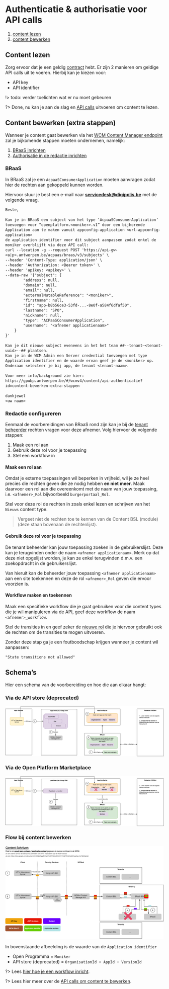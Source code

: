 # Authenticatie & authorisatie voor API calls 

1. [content lezen](/wcmv4/content/api-authenticatie?id=content-lezen)
2. [content bewerken](/wcmv4/content/api-authenticatie?id=content-bewerken)

## Content lezen

Zorg ervoor dat je een geldig [contract](/wcmv4/content/api-contract) hebt. Er zijn 2 manieren om geldige API calls uit te voeren. Hierbij kan je kiezen voor: 

- API key
- API identifier

!> todo: verder toelichten wat er nu moet gebeuren

?> Done, nu kan je aan de slag en [API calls](/wcmv4/content/content-read) uitvoeren om content te lezen.

## Content bewerken (extra stappen)

Wanneer je content gaat bewerken via het [WCM Content Manager endpoint](/wcmv4/content/endpoint-content-manager) zal je bijkomende stappen moeten ondernemen, namelijk: 

1. [BRaaS inrichten](/wcmv4/content/api-authenticatie?id=braas)
2. [Authorisatie in de redactie inrichten](/wcmv4/content/api-authenticatie?id=redactie-configureren) 


### BRaaS
In BRaaS zal je een `AcpaaSConsumerApplication` moeten aanvragen zodat hier de rechten aan gekoppeld kunnen worden.

Hiervoor stuur je best een e-mail naar **servicedesk@digipolis.be** met de volgende vraag. 

```
Beste,

Kan je in BRaaS een subject van het type ‘AcpaaSConsumerApplication’ toevoegen voor “openplatform.<moniker>.v1” door een bijhorende Application aan te maken vanuit appconfig-application <url-appconfig-application>
de application identifier voor dit subject aanpassen zodat enkel de moniker overblijft via deze API call: 
curl --location -g --request POST 'https://api-gw-<a|p>.antwerpen.be/acpaas/braas/v3/subjects' \
--header 'Content-Type: application/json' \
--header 'Authorization: <Bearer token>' \
--header 'apikey: <apikey>' \
--data-raw '{"subject": {
        "address": null,
        "domain": null,
        "email": null,
        "externalMutableReference": "<moniker>",
        "firstname": null,
        "id": "app-b8b56ce3-53fd-...-8e0f-a584f6dfaf50",
        "lastname": "SPO",
        "nickname": null,
        "type": "ACPaaSConsumerApplication",
        "username": "<afnemer applicatienaam>"
    }
}'

Kan je dit nieuwe subject eveneens in het het team ##--tenant–<tenant-uuid>--## plaatsen.
Kan je in de WCM Admin een Server credential toevoegen met type Application identifier en de waarde ervan geef je de <moniker> op. Onderaan selecteer je bij app, de tenant <tenant-naam>.

Voor meer info/background zie hier: https://gpubp.antwerpen.be/#/wcmv4/content/api-authenticatie?id=content-bewerken-extra-stappen

dankjewel
<uw naam>
```

### Redactie configureren
Eenmaal de voorbereidingen van BRaaS rond zijn kan je bij de [tenant beheerder](/redactie/content/toegang-tenant-beheerder) rechten vragen voor deze afnemer. Volg hiervoor de volgende stappen:

1. Maak een rol aan
2. Gebruik deze rol voor je toepassing
3. Stel een workflow in

#### Maak een rol aan
Omdat je externe toepassingen wil beperken in vrijheid, wil je ze heel precies die rechten geven die ze nodig hebben **en niet meer**. Maak daarvoor een rol aan die overeenkomt met de naam van jouw toepassing, i.e. `<afnemer>_Rol` bijvoorbeeld `burgerportaal_Rol`.

Stel voor deze rol de rechten in zoals enkel lezen en schrijven van het `Nieuws` content type.

> Vergeet niet de rechten toe te kennen van de Content BSL (module) (deze staan bovenaan de rechtenlijst). 

#### Gebruik deze rol voor je toepassing 
De tenant beheerder kan jouw toepassing zoeken in de gebruikerslijst. Deze kan je terugvinden onder de naam `<afnemer applicatienaam>`. Merk op dat deze niet opgelijst worden, je kan ze enkel terugvinden d.m.v. een zoekopdracht in de gebruikerslijst.

Van hieruit kan de beheerder jouw toepassing `<afnemer applicatienaam>` aan een site toekennen en deze de rol `<afnemer>_Rol` geven die ervoor voorzien is.

#### Workflow maken en toekennen
Maak een specifieke workflow die je gaat gebruiken voor die content types die je wil manipuleren via de API, geef deze workflow de naam `<afnemer>_workflow`.

Stel de transities in en geef zeker de [nieuwe rol](/wcmv4/content/api-authenticatie?id=maak-een-rol-aan) die je hiervoor gebruikt ook de rechten om de transities te mogen uitvoeren. 

Zonder deze stap ga je een foutboodschap krijgen wanneer je content wil aanpassen:
 
```
"State transitions not allowed"
```


## Schema’s
Hier een schema van de voorbereiding en hoe die aan elkaar hangt:
### Via de API store (deprecated)
![API voorbereiding](../assets/api-prep-access.png 'De API voorbereiding (API store)')


### Via de Open Platform Marketplace
![API voorbereiding](../assets/api-prep-access-2.png 'De API voorbereiding (Open platform)')


### Flow bij content bewerken
![API calls](../assets/api-write-schema.png 'API calls om content te bewerken')

In bovenstaande afbeelding is de waarde van de `Application identifier`

* Open Programma = `Moniker`
* API store (deprecated) = `OrganisationId + AppId + VersionId`

?> Lees [hier hoe je een workflow inricht](/redactie/content/inrichten-workflows).

?> Lees hier meer over de [API calls om content te bewerken](/wcmv4/content/content-write).
